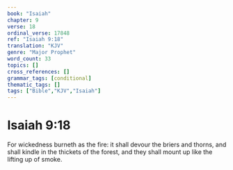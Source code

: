 ```yaml
---
book: "Isaiah"
chapter: 9
verse: 18
ordinal_verse: 17848
ref: "Isaiah 9:18"
translation: "KJV"
genre: "Major Prophet"
word_count: 33
topics: []
cross_references: []
grammar_tags: [conditional]
thematic_tags: []
tags: ["Bible","KJV","Isaiah"]
---
```


# Isaiah 9:18

For wickedness burneth as the fire: it shall devour the briers and thorns, and shall kindle in the thickets of the forest, and they shall mount up like the lifting up of smoke.
